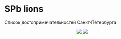 # SPb lions
Cписок достопримечательностей Санкт-Петербурга

<p align="center">
  <img src="https://image.prntscr.com/image/WgW5hhrmTX_eyMrocMV-7w.png"/>
  <img src="https://image.prntscr.com/image/XxYeXpteSaOhO3L7gV_8eA.png"/>
</p>
